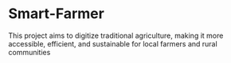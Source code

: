 # Smart-Farmer
This project aims to digitize traditional agriculture, making it more accessible, efficient, and sustainable for local farmers and rural communities
